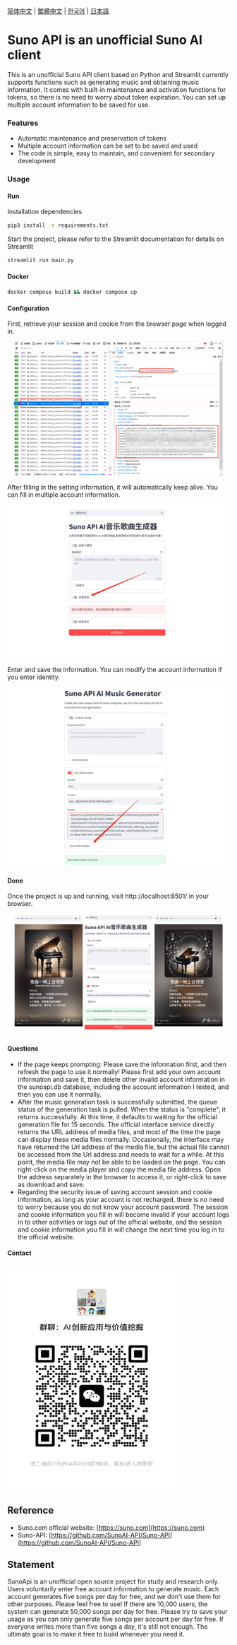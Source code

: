 [简体中文](README_ZH.md) | [繁體中文](README_TC.md) | [한국어](README_KR.md) | [日本語](README_JP.md)

# Suno API is an unofficial Suno AI client

This is an unofficial Suno API client based on Python and Streamlit currently supports functions such as generating music and obtaining music information.
It comes with built-in maintenance and activation functions for tokens, so there is no need to worry about token expiration. You can set up multiple account information to be saved for use.

### Features

- Automatic maintenance and preservation of tokens
- Multiple account information can be set to be saved and used
- The code is simple, easy to maintain, and convenient for secondary development

### Usage

#### Run

Installation dependencies

```bash
pip3 install -r requirements.txt
```

Start the project, please refer to the Streamlit documentation for details on Streamlit

```bash
streamlit run main.py
```

#### Docker

```bash
docker compose build && docker compose up
```


#### Configuration

First, retrieve your session and cookie from the browser page when logged in.

![session](./images/session.png)

After filling in the setting information, it will automatically keep alive. You can fill in multiple account information.

![session1](./images/session1.png)

Enter and save the information. You can modify the account information if you enter identity.

![session2](./images/session2.png)

#### Done

Once the project is up and running, visit http://localhost:8501/ in your browser.

![docs](./images/index.png)


#### Questions

- If the page keeps prompting: Please save the information first, and then refresh the page to use it normally! Please first add your own account information and save it, then delete other invalid account information in the sunoapi.db database, including the account information I tested, and then you can use it normally.
- After the music generation task is successfully submitted, the queue status of the generation task is pulled. When the status is "complete", it returns successfully. At this time, it defaults to waiting for the official generation file for 15 seconds. The official interface service directly returns the URL address of media files, and most of the time the page can display these media files normally. Occasionally, the interface may have returned the Url address of the media file, but the actual file cannot be accessed from the Url address and needs to wait for a while. At this point, the media file may not be able to be loaded on the page. You can right-click on the media player and copy the media file address. Open the address separately in the browser to access it, or right-click to save as download and save.
- Regarding the security issue of saving account session and cookie information, as long as your account is not recharged, there is no need to worry because you do not know your account password. The session and cookie information you fill in will become invalid if your account logs in to other activities or logs out of the official website, and the session and cookie information you fill in will change the next time you log in to the official website.


#### Contact

<img src="./images/wechat.jpg" width="382px" height="511px" />

## Reference

- Suno.com official website: [https://suno.com](https://suno.com)
- Suno-API: [https://github.com/SunoAI-API/Suno-API](https://github.com/SunoAI-API/Suno-API)


## Statement

SunoApi is an unofficial open source project for study and research only. Users voluntarily enter free account information to generate music. Each account generates five songs per day for free, and we don't use them for other purposes. Please feel free to use! If there are 10,000 users, the system can generate 50,000 songs per day for free. Please try to save your usage as you can only generate five songs per account per day for free. If everyone writes more than five songs a day, it's still not enough. The ultimate goal is to make it free to build whenever you need it.
